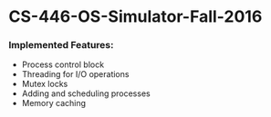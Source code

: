 # CS-446-OS-Simulator-Fall-2016
### Implemented Features:
- Process control block
- Threading for I/O operations
- Mutex locks 
- Adding and scheduling processes
- Memory caching
